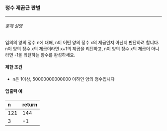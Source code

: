 ### 정수 제곱근 판별

***

###### 문제 설명

임의의 양의 정수 n에 대해, n이 어떤 양의 정수 x의 제곱인지 아닌지 판단하려 합니다.
n이 양의 정수 x의 제곱이라면 x+1의 제곱을 리턴하고, n이 양의 정수 x의 제곱이 아니라면 -1을 리턴하는 함수를 완성하세요.

#### 제한 조건

- n은 1이상, 50000000000000 이하인 양의 정수입니다

#### 입출력 예

|  n  | return |
| :-- | :----- |
| 121 |  144   |
| 3   |  -1    |